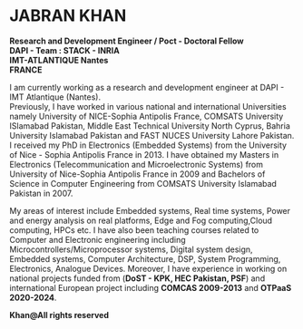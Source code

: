 # JABRAN KHAN
**Research and Development Engineer / Poct - Doctoral Fellow  
DAPI - Team : STACK - INRIA  
IMT-ATLANTIQUE Nantes   
FRANCE**  

I am currently working as a research and development engineer at DAPI - IMT Atlantique (Nantes).  
Previously, I have worked in various national and international Universities namely University of NICE-Sophia Antipolis France, COMSATS University ISlamabad Pakistan, Middle East Technical University North Cyprus, Bahria University Islamabad Pakistan and FAST NUCES University Lahore Pakistan.  
I received my PhD in Electronics (Embedded Systems) from the University of Nice - Sophia Antipolis France in 2013. I have obtained my Masters in Electronics (Telecommunication and Microelectronic Systems) from University of Nice-Sophia Antipolis France in 2009 and Bachelors of Science in Computer Engineering from COMSATS University Islamabad Pakistan in 2007.

My areas of interest include Embedded systems, Real time systems, Power and energy analysis on real platforms, Edge and Fog computing,Cloud computing, HPCs etc. I have also been teaching courses related to Computer and Electronic engineering including Microcontrollers/Microprocessor systems, Digital system design, Embedded systems, Computer Architecture, DSP, System Programming, Electronics, Analogue Devices. Moreover, I have experience in working on national projects funded from (**DoST - KPK, HEC Pakistan, PSF**) and international European project including **COMCAS 2009-2013** and **OTPaaS 2020-2024**.
 

  **Khan@All rights reserved**  
